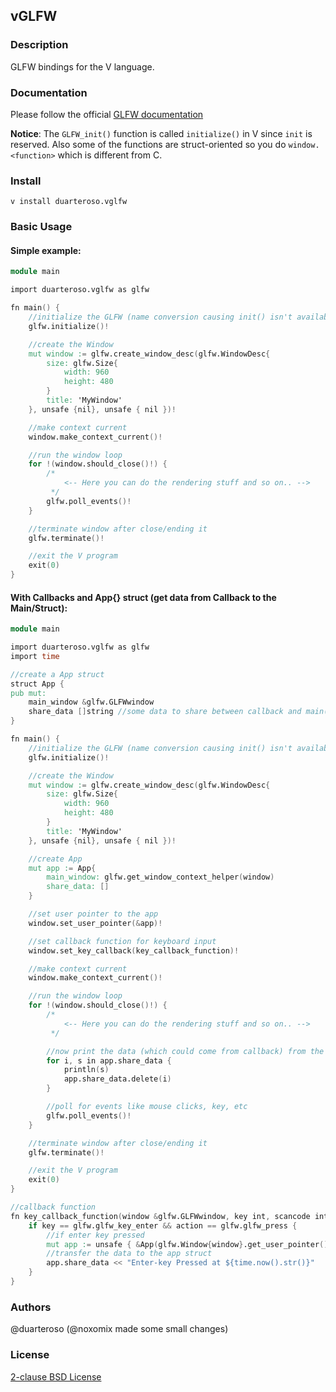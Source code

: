 ## vGLFW

### Description
GLFW bindings for the V language.

### Documentation
Please follow the official [GLFW documentation](https://www.glfw.org/documentation.html)

**Notice**: The `GLFW_init()` function is called `initialize()` in V since `init` is reserved.
Also some of the functions are struct-oriented so you do `window.<function>` which is different from C.

### Install
`v install duarteroso.vglfw`

### Basic Usage
#### Simple example:
```v
module main

import duarteroso.vglfw as glfw

fn main() {
	//initialize the GLFW (name conversion causing init() isn't available at V)
	glfw.initialize()!

	//create the Window
	mut window := glfw.create_window_desc(glfw.WindowDesc{
		size: glfw.Size{
			width: 960
			height: 480
		}
		title: 'MyWindow'
	}, unsafe {nil}, unsafe { nil })!

	//make context current
	window.make_context_current()!

	//run the window loop
	for !(window.should_close()!) {
		/*
			<-- Here you can do the rendering stuff and so on.. -->
		 */
		glfw.poll_events()!
	}

	//terminate window after close/ending it
	glfw.terminate()!

	//exit the V program
	exit(0)
}

```

#### With Callbacks and App{} struct (get data from Callback to the Main/Struct):
```v
module main

import duarteroso.vglfw as glfw
import time

//create a App struct
struct App {
pub mut:
	main_window &glfw.GLFWwindow
	share_data []string //some data to share between callback and main()
}

fn main() {
	//initialize the GLFW (name conversion causing init() isn't available at V)
	glfw.initialize()!

	//create the Window
	mut window := glfw.create_window_desc(glfw.WindowDesc{
		size: glfw.Size{
			width: 960
			height: 480
		}
		title: 'MyWindow'
	}, unsafe {nil}, unsafe { nil })!

	//create App
	mut app := App{
		main_window: glfw.get_window_context_helper(window)
		share_data: []
	}

	//set user pointer to the app
	window.set_user_pointer(&app)!

	//set callback function for keyboard input
	window.set_key_callback(key_callback_function)!

	//make context current
	window.make_context_current()!

	//run the window loop
	for !(window.should_close()!) {
		/*
			<-- Here you can do the rendering stuff and so on.. -->
		 */

		//now print the data (which could come from callback) from the app struct and remove it afterwards
		for i, s in app.share_data {
			println(s)
			app.share_data.delete(i)
		}

		//poll for events like mouse clicks, key, etc
		glfw.poll_events()!
	}

	//terminate window after close/ending it
	glfw.terminate()!

	//exit the V program
	exit(0)
}

//callback function
fn key_callback_function(window &glfw.GLFWwindow, key int, scancode int, action int, mods int) {
	if key == glfw.glfw_key_enter && action == glfw.glfw_press {
		//if enter key pressed
		mut app := unsafe { &App(glfw.Window{window}.get_user_pointer() or {}) }
		//transfer the data to the app struct
		app.share_data << "Enter-key Pressed at ${time.now().str()}"
	}
}
```

### Authors
@duarteroso
(@noxomix made some small changes)

### License
[2-clause BSD License](https://opensource.org/licenses/BSD-2-Clause)
